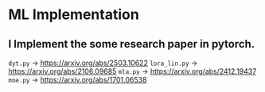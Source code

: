 # ML Implementation


I Implement the some research paper in pytorch.
----

`dyt.py` -> https://arxiv.org/abs/2503.10622
`lora_lin.py` -> https://arxiv.org/abs/2106.09685
`mla.py` -> https://arxiv.org/abs/2412.19437
`moe.py` -> https://arxiv.org/abs/1701.06538

